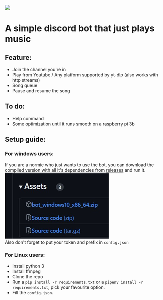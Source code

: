 <img src="https://www.adweek.com/wp-content/uploads/2021/01/DiscordLogo3-2.jpg" height="100">

# A simple discord bot that just plays music

## Feature:

- Join the channel you're in
- Play from Youtube / Any platform supported by yt-dlp (also works with http streams)
- Song queue
- Pause and resume the song

## To do:

- Help command
- Some optimization until it runs smooth on a raspberry pi 3b

## Setup guide:
### For windows users:
If you are a normie who just wants to use the bot, you can download the compiled version with all it's dependencies from [releases](https://github.com/Omicron166/Discord-Bot/releases/latest) and run it.
![](./images/release.jpg)
<br> Also don't forget to put your token and prefix in `config.json`
### For Linux users:
- Install python 3
- Install ffmpeg
- Clone the repo
- Run a `pip install -r requirements.txt` or a `pipenv install -r requirements.txt`, pick your favourite option.
- Fill the `config.json`.

